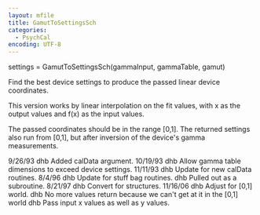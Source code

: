 ```yaml
---
layout: mfile
title: GamutToSettingsSch
categories:
  - PsychCal
encoding: UTF-8
---
```


settings = GamutToSettingsSch(gammaInput, gammaTable, gamut)

Find the best device settings to produce
the passed linear device coordinates.

This version works by linear interpolation on the fit values,
with x as the output values and f(x) as the input values.

The passed coordinates should be in the range [0,1].
The returned settings also run from [0,1], but after
inversion of the device's gamma measurements.

9/26/93    dhb   Added calData argument.
10/19/93   dhb   Allow gamma table dimensions to exceed device settings.
11/11/93   dhb   Update for new calData routines.
8/4/96     dhb   Update for stuff bag routines.
           dhb   Pulled out as a subroutine.
8/21/97  dhb   Convert for structures.
11/16/06   dhb   Adjust for [0,1] world.
           dhb   No more values return because we can't get at it in the [0,1] world
           dhb   Pass input x values as well as y values.